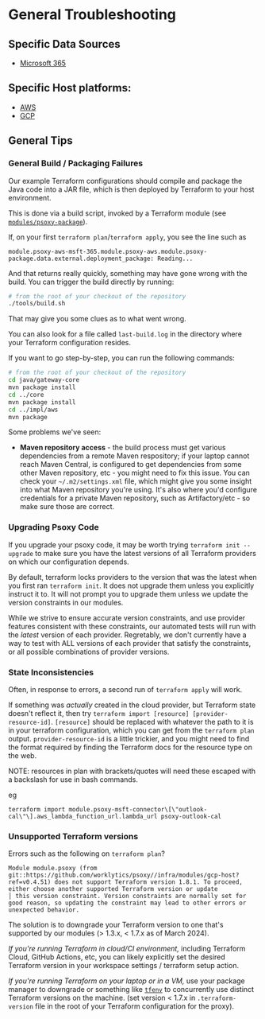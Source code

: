 # General Troubleshooting

## Specific Data Sources

- [Microsoft 365](docs/sources/msft-365/troubleshooting.md)

## Specific Host platforms:

- [AWS](docs/aws/troubleshooting.md)
- [GCP](docs/gcp/troubleshooting.md)

## General Tips

### General Build / Packaging Failures

Our example Terraform configurations should compile and package the Java code into a JAR file, which
is then deployed by Terraform to your host environment.

This is done via a build script, invoked by a Terraform module (see
[`modules/psoxy-package`](../infra/modules/psoxy-package)).

If, on your first `terraform plan`/`terraform apply`, you see the line such as

`module.psoxy-aws-msft-365.module.psoxy-aws.module.psoxy-package.data.external.deployment_package: Reading...`

And that returns really quickly, something may have gone wrong with the build. You can trigger the
build directly by running:

```bash
# from the root of your checkout of the repository
./tools/build.sh
```

That may give you some clues as to what went wrong.

You can also look for a file called `last-build.log` in the directory where your Terraform
configuration resides.

If you want to go step-by-step, you can run the following commands:

```bash
# from the root of your checkout of the repository
cd java/gateway-core
mvn package install
cd ../core
mvn package install
cd ../impl/aws
mvn package
```

Some problems we've seen:

- **Maven repository access** - the build process must get various dependencies from a remote Maven
  respository; if your laptop cannot reach Maven Central, is configured to get dependencies from
  some other Maven repository, etc - you might need to fix this issue. You can check your
  `~/.m2/settings.xml` file, which might give you some insight into what Maven repository you're
  using. It's also where you'd configure credentials for a private Maven repository, such as
  Artifactory/etc - so make sure those are correct.

### Upgrading Psoxy Code

If you upgrade your psoxy code, it may be worth trying `terraform init --upgrade` to make sure you
have the latest versions of all Terraform providers on which our configuration depends.

By default, terraform locks providers to the version that was the latest when you first ran
`terraform init`. It does not upgrade them unless you explicitly instruct it to. It will not prompt
you to upgrade them unless we update the version constraints in our modules.

While we strive to ensure accurate version constraints, and use provider features consistent with
these constraints, our automated tests will run with the _latest_ version of each provider.
Regretably, we don't currently have a way to test with ALL versions of each provider that satisfy
the constraints, or all possible combinations of provider versions.

### State Inconsistencies

Often, in response to errors, a second run of `terraform apply` will work.

If something was _actually_ created in the cloud provider, but Terraform state doesn't reflect it,
then try `terraform import [resource] [provider-resource-id]`. `[resource]` should be replaced with
whatever the path to it is in your terraform configuration, which you can get from the
`terraform plan` output. `provider-resource-id` is a little trickier, and you might need to find the
format required by finding the Terraform docs for the resource type on the web.

NOTE: resources in plan with brackets/quotes will need these escaped with a backslash for use in
bash commands.

eg

```shell
terraform import module.psoxy-msft-connector\[\"outlook-cal\"\].aws_lambda_function_url.lambda_url psoxy-outlook-cal
```

### Unsupported Terraform versions

Errors such as the following on `terraform plan`?
```shell
Module module.psoxy (from git::https://github.com/worklytics/psoxy//infra/modules/gcp-host?ref=v0.4.51) does not support Terraform version 1.8.1. To proceed, either choose another supported Terraform version or update
│ this version constraint. Version constraints are normally set for good reason, so updating the constraint may lead to other errors or unexpected behavior.
```

The solution is to downgrade your Terraform version to one that's supported by our modules
(> 1.3.x, < 1.7.x as of March 2024).

_If you're running Terraform in cloud/CI environment,_ including Terraform Cloud, GitHub Actions, etc,
you can likely explicitly set the desired Terraform version in your workspace settings / terraform
setup action.

_If you're running Terraform on your laptop or in a VM,_ use your package manager to downgrade or
something like [`tfenv`](https://github.com/tfutils/tfenv) to concurrently use distinct Terraform
versions on the machine. (set version < 1.7.x in `.terraform-version` file in the root of your
Terraform configuration for the proxy).




